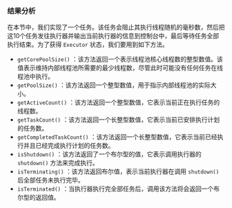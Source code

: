 ### 结果分析

在本节中，我们实现了一个任务。该任务会阻止其执行线程随机的毫秒数，然后把这10个任务发往执行器并输出当前执行器的信息到控制台中，最后等待任务全部执行结束。为了获得 `Executor` 状态，我们要用到如下方法。

+ `getCorePoolSize()` ：该方法返回一个表示线程池核心线程数的整型数值。该值表示维持内部线程池所需要的最少线程数，尽管此时可能没有任何任务在线程池中执行。
+ `getPoolSize()` ：该方法返回一个整型数值，用于指示内部线程池的实际大小。
+ `getActiveCount()` ：该方法返回一个整型数值，它表示当前正在执行任务的线程数。
+ `getTaskCount()` ：该方法返回一个长整型数值，它表示当前已安排执行计划的任务数。
+ `getCompletedTaskCount()` ：该方法返回一个长整型数值，它表示当前已经执行并且已经完成执行计划的任务数。
+ `isShutdown()` ：该方法返回了一个布尔型的值，它表示调用执行器的 `shutdown()` 方法来完成执行。
+ `isTerminating()` ：该方法返回布尔值，表示当前执行器在调用 `shutdown()` 后全部任务未执行完毕。
+ `isTerminated()` ：当执行器执行完全部任务后，调用该方法将会返回一个布尔型的返回值。

